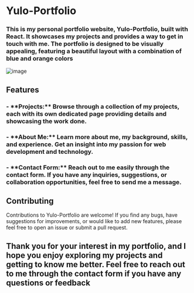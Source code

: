 # Yulo-Portfolio

<h3>This is my personal portfolio website, Yulo-Portfolio, built with React. It showcases my projects and provides a way to get in touch with me. The portfolio is designed to be visually appealing, featuring a beautiful layout with a combination of blue and orange colors</h3>

![image](https://github.com/yulo01/Yulo-Portfolio/assets/93291077/31d065aa-289e-4059-aab0-3c9414f6da98)


## Features

<h3>- **Projects:** Browse through a collection of my projects, each with its own dedicated page providing details and showcasing the work done.</h3>

<h3>- **About Me:** Learn more about me, my background, skills, and experience. Get an insight into my passion for web development and technology.</h3>

<h3>- **Contact Form:** Reach out to me easily through the contact form. If you have any inquiries, suggestions, or collaboration opportunities, feel free to send me a message.</h3>



## Contributing

Contributions to Yulo-Portfolio are welcome! If you find any bugs, have suggestions for improvements, or would like to add new features, please feel free to open an issue or submit a pull request.



<h2>Thank you for your interest in my portfolio, and I hope you enjoy exploring my projects and getting to know me better. Feel free to reach out to me through the contact form if you have any questions or feedback<h2>
